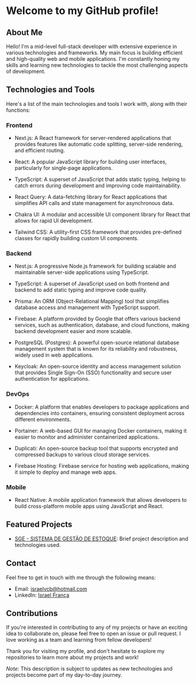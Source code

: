 # Welcome to my GitHub profile!

## About Me

Hello! I'm a mid-level full-stack developer with extensive experience in various technologies and frameworks. My main focus is building efficient and high-quality web and mobile applications. I'm constantly honing my skills and learning new technologies to tackle the most challenging aspects of development.

## Technologies and Tools

Here's a list of the main technologies and tools I work with, along with their functions:

### Frontend

- Next.js: A React framework for server-rendered applications that provides features like automatic code splitting, server-side rendering, and efficient routing.

- React: A popular JavaScript library for building user interfaces, particularly for single-page applications.

- TypeScript: A superset of JavaScript that adds static typing, helping to catch errors during development and improving code maintainability.

- React Query: A data-fetching library for React applications that simplifies API calls and state management for asynchronous data.

- Chakra UI: A modular and accessible UI component library for React that allows for rapid UI development.

- Tailwind CSS: A utility-first CSS framework that provides pre-defined classes for rapidly building custom UI components.

### Backend

- Nest.js: A progressive Node.js framework for building scalable and maintainable server-side applications using TypeScript.

- TypeScript: A superset of JavaScript used on both frontend and backend to add static typing and improve code quality.

- Prisma: An ORM (Object-Relational Mapping) tool that simplifies database access and management with TypeScript support.

- Firebase: A platform provided by Google that offers various backend services, such as authentication, database, and cloud functions, making backend development easier and more scalable.

- PostgreSQL (Postgres): A powerful open-source relational database management system that is known for its reliability and robustness, widely used in web applications.

- Keycloak: An open-source identity and access management solution that provides Single Sign-On (SSO) functionality and secure user authentication for applications.

### DevOps

- Docker: A platform that enables developers to package applications and dependencies into containers, ensuring consistent deployment across different environments.

- Portainer: A web-based GUI for managing Docker containers, making it easier to monitor and administer containerized applications.

- Duplicati: An open-source backup tool that supports encrypted and compressed backups to various cloud storage services.

- Firebase Hosting: Firebase service for hosting web applications, making it simple to deploy and manage web apps.

### Mobile

- React Native: A mobile application framework that allows developers to build cross-platform mobile apps using JavaScript and React.

## Featured Projects

- [SGE - SISTEMA DE GESTÃO DE ESTOQUE](https://github.com/israelvcb/SGE-ESTOQUE): Brief project description and technologies used.

## Contact

Feel free to get in touch with me through the following means:

- Email: israelvcb@hotmail.com
- LinkedIn: [Israel França](https://br.linkedin.com/in/israel-fran%C3%A7a)

## Contributions

If you're interested in contributing to any of my projects or have an exciting idea to collaborate on, please feel free to open an issue or pull request. I love working as a team and learning from fellow developers!

Thank you for visiting my profile, and don't hesitate to explore my repositories to learn more about my projects and work!

*Note:* This description is subject to updates as new technologies and projects become part of my day-to-day journey.
